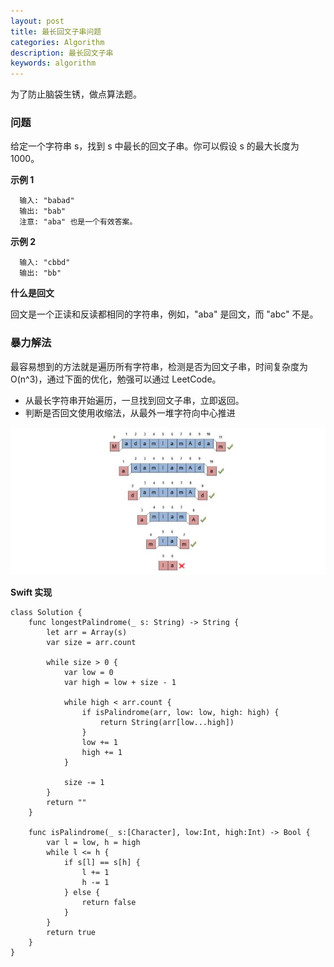 ```yaml
---
layout: post
title: 最长回文子串问题
categories: Algorithm
description: 最长回文子串
keywords: algorithm
---
```


为了防止脑袋生锈，做点算法题。

### 问题
给定一个字符串 s，找到 s 中最长的回文子串。你可以假设 s 的最大长度为 1000。

**示例 1**

```
  输入: "babad"
  输出: "bab"
  注意: "aba" 也是一个有效答案。 
  ```

**示例 2**
```
  输入: "cbbd"
  输出: "bb"
```

**什么是回文**

回文是一个正读和反读都相同的字符串，例如，"aba" 是回文，而 "abc" 不是。

### 暴力解法

最容易想到的方法就是遍历所有字符串，检测是否为回文子串，时间复杂度为 O(n^3)，通过下面的优化，勉强可以通过 LeetCode。
* 从最长字符串开始遍历，一旦找到回文子串，立即返回。
* 判断是否回文使用收缩法，从最外一堆字符向中心推进

![](/images/algorithm_shrink.jpg)

**Swift 实现**
```
class Solution {
    func longestPalindrome(_ s: String) -> String {
        let arr = Array(s)
        var size = arr.count
        
        while size > 0 {
            var low = 0
            var high = low + size - 1
            
            while high < arr.count {
                if isPalindrome(arr, low: low, high: high) {
                    return String(arr[low...high])
                }
                low += 1
                high += 1
            }
            
            size -= 1
        }
        return ""
    }
    
    func isPalindrome(_ s:[Character], low:Int, high:Int) -> Bool {
        var l = low, h = high
        while l <= h {
            if s[l] == s[h] {
                l += 1
                h -= 1
            } else {
                return false
            }
        }
        return true
    }
}
```